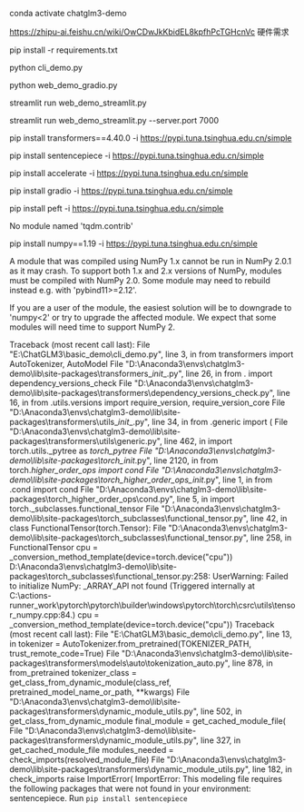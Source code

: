 conda activate chatglm3-demo

https://zhipu-ai.feishu.cn/wiki/OwCDwJkKbidEL8kpfhPcTGHcnVc   硬件需求


pip install -r requirements.txt


python cli_demo.py

python web_demo_gradio.py

streamlit run web_demo_streamlit.py

streamlit run web_demo_streamlit.py --server.port 7000

pip install transformers==4.40.0  -i https://pypi.tuna.tsinghua.edu.cn/simple

pip install sentencepiece   -i https://pypi.tuna.tsinghua.edu.cn/simple

pip install accelerate -i https://pypi.tuna.tsinghua.edu.cn/simple

pip install gradio -i https://pypi.tuna.tsinghua.edu.cn/simple

pip install peft -i https://pypi.tuna.tsinghua.edu.cn/simple


No module named 'tqdm.contrib'



pip install numpy==1.19 -i https://pypi.tuna.tsinghua.edu.cn/simple




A module that was compiled using NumPy 1.x cannot be run in
NumPy 2.0.1 as it may crash. To support both 1.x and 2.x
versions of NumPy, modules must be compiled with NumPy 2.0.
Some module may need to rebuild instead e.g. with 'pybind11>=2.12'.

If you are a user of the module, the easiest solution will be to
downgrade to 'numpy<2' or try to upgrade the affected module.
We expect that some modules will need time to support NumPy 2.

Traceback (most recent call last):  File "E:\ChatGLM3\basic_demo\cli_demo.py", line 3, in <module>
    from transformers import AutoTokenizer, AutoModel
  File "D:\Anaconda3\envs\chatglm3-demo\lib\site-packages\transformers\__init__.py", line 26, in <module>
    from . import dependency_versions_check
  File "D:\Anaconda3\envs\chatglm3-demo\lib\site-packages\transformers\dependency_versions_check.py", line 16, in <module>
    from .utils.versions import require_version, require_version_core
  File "D:\Anaconda3\envs\chatglm3-demo\lib\site-packages\transformers\utils\__init__.py", line 34, in <module>
    from .generic import (
  File "D:\Anaconda3\envs\chatglm3-demo\lib\site-packages\transformers\utils\generic.py", line 462, in <module>
    import torch.utils._pytree as _torch_pytree
  File "D:\Anaconda3\envs\chatglm3-demo\lib\site-packages\torch\__init__.py", line 2120, in <module>
    from torch._higher_order_ops import cond
  File "D:\Anaconda3\envs\chatglm3-demo\lib\site-packages\torch\_higher_order_ops\__init__.py", line 1, in <module>
    from .cond import cond
  File "D:\Anaconda3\envs\chatglm3-demo\lib\site-packages\torch\_higher_order_ops\cond.py", line 5, in <module>
    import torch._subclasses.functional_tensor
  File "D:\Anaconda3\envs\chatglm3-demo\lib\site-packages\torch\_subclasses\functional_tensor.py", line 42, in <module>
    class FunctionalTensor(torch.Tensor):
  File "D:\Anaconda3\envs\chatglm3-demo\lib\site-packages\torch\_subclasses\functional_tensor.py", line 258, in FunctionalTensor
    cpu = _conversion_method_template(device=torch.device("cpu"))
D:\Anaconda3\envs\chatglm3-demo\lib\site-packages\torch\_subclasses\functional_tensor.py:258: UserWarning: Failed to initialize NumPy: _ARRAY_API not found (Triggered internally at C:\actions-runner\_work\pytorch\pytorch\builder\windows\pytorch\torch\csrc\utils\tensor_numpy.cpp:84.)
  cpu = _conversion_method_template(device=torch.device("cpu"))
Traceback (most recent call last):
  File "E:\ChatGLM3\basic_demo\cli_demo.py", line 13, in <module>
    tokenizer = AutoTokenizer.from_pretrained(TOKENIZER_PATH, trust_remote_code=True)
  File "D:\Anaconda3\envs\chatglm3-demo\lib\site-packages\transformers\models\auto\tokenization_auto.py", line 878, in from_pretrained
    tokenizer_class = get_class_from_dynamic_module(class_ref, pretrained_model_name_or_path, **kwargs)
  File "D:\Anaconda3\envs\chatglm3-demo\lib\site-packages\transformers\dynamic_module_utils.py", line 502, in get_class_from_dynamic_module
    final_module = get_cached_module_file(
  File "D:\Anaconda3\envs\chatglm3-demo\lib\site-packages\transformers\dynamic_module_utils.py", line 327, in get_cached_module_file
    modules_needed = check_imports(resolved_module_file)
  File "D:\Anaconda3\envs\chatglm3-demo\lib\site-packages\transformers\dynamic_module_utils.py", line 182, in check_imports
    raise ImportError(
ImportError: This modeling file requires the following packages that were not found in your environment: sentencepiece. Run `pip install sentencepiece`